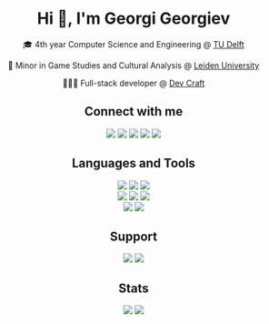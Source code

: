 <div align="center">
  <h1>Hi 👋, I'm Georgi Georgiev</h1>
  <p>🎓 4th year Computer Science and Engineering @ <a href="https://www.tudelft.nl/">TU Delft</a></p>
  <p>👾 Minor in Game Studies and Cultural Analysis @ <a href="https://www.universiteitleiden.nl/">Leiden University</a></p>
  <p>👨🏻‍💻 Full-stack developer @ <a href="https://www.dev-craft.com/">Dev Craft</a></p>
</div>

<div align="center">
  <h2>Connect with me</h2>
  <a href="https://thxgg.dev/"><img src="https://img.shields.io/badge/Website-100000?style=for-the-badge&logo=google-chrome&logoColor=white" /></a>
  <a href="https://github.com/thxgg"><img src="https://img.shields.io/badge/GitHub-100000?style=for-the-badge&logo=github&logoColor=white" /></a>
  <a href="https://www.linkedin.com/in/thxgg/"><img src="https://img.shields.io/badge/LinkedIn-0077B5?style=for-the-badge&logo=linkedin&logoColor=white" /></a>
  <a href="https://discord.com/users/thxgg"><img src="https://img.shields.io/badge/Discord-7289DA?style=for-the-badge&logo=discord&logoColor=white" /></a>
  <a href="mailto:gatanasovgeorgiev@gmail.com"><img src="https://img.shields.io/badge/Gmail-D14836?style=for-the-badge&logo=gmail&logoColor=white" /></a>
</div>

<div align="center">
  <h2>Languages and Tools</h2>
  <div>
    <img src="https://img.shields.io/badge/Vue.js-35495E?style=for-the-badge&logo=vue.js&logoColor=4FC08D"/>
    <img src="https://img.shields.io/badge/TypeScript-007ACC?style=for-the-badge&logo=typescript&logoColor=white"/>
    <img src="https://img.shields.io/badge/Tailwind_CSS-38B2AC?style=for-the-badge&logo=tailwind-css&logoColor=white"/>
  </div>
  <div>
    <img src="https://img.shields.io/badge/Spring-6DB33F?style=for-the-badge&logo=spring&logoColor=white"/>
    <img src="https://img.shields.io/badge/Go-00ADD8?style=for-the-badge&logo=go&logoColor=white"/>
    <img src="https://img.shields.io/badge/PostgreSQL-316192?style=for-the-badge&logo=postgresql&logoColor=white"/>
  </div>
  <div>
    <img src="https://img.shields.io/badge/docker-%230db7ed.svg?style=for-the-badge&logo=docker&logoColor=white"/>
    <img src="https://img.shields.io/badge/Unity-100000?style=for-the-badge&logo=unity&logoColor=white"/>
  </div>
</div>

<div align="center">
  <h2>Support</h2>
  <a href="https://ko-fi.com/thxgg"><img src="https://img.shields.io/badge/Ko--fi-F16061?style=for-the-badge&logo=ko-fi&logoColor=white" /></a>
  <a href="https://paypal.me/thxggdev"><img src="https://img.shields.io/badge/PayPal-00457C?style=for-the-badge&logo=paypal&logoColor=white" /></a>
</div>

<div align="center">
  <h2>Stats</h2>
  <img src="https://github-readme-stats.vercel.app/api?username=thxgg&show_icons=true&locale=en&rank_icon=github&theme=vue&custom_title=Georgi%20Georgiev's%20Stats" />
  <img src="https://github-readme-stats.vercel.app/api/top-langs?username=thxgg&locale=en&layout=compact&theme=vue" />
</div>
